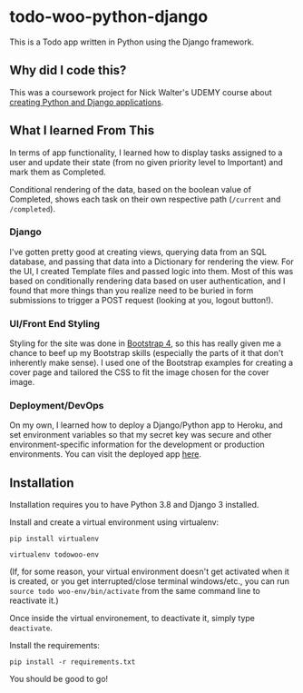 # todo-woo-python-django

This is a Todo app written in Python using the Django framework. 

## Why did I code this?

This was a coursework project for Nick Walter's UDEMY course about [creating Python and Django applications](https://www.udemy.com/course/django-3-make-websites-with-python-tutorial-beginner-learn-bootstrap/).

## What I learned From This

In terms of app functionality, I learned how to display tasks assigned to a user and update their state (from no given priority level to Important) and mark them as Completed. 

Conditional rendering of the data, based on the boolean value of Completed, shows each task on their own respective path (`/current` and `/completed`). 

### Django

I've gotten pretty good at creating views, querying data from an SQL database, and passing that data into a Dictionary for rendering the view. For the UI, I created Template files and passed logic into them. Most of this was based on conditionally rendering data based on user authentication, and I found that more things than you realize need to be buried in form submissions to trigger a POST request (looking at you, logout button!). 

### UI/Front End Styling

Styling for the site was done in [Bootstrap 4](https://getbootstrap.com/), so this has really given me a chance to beef up my Bootstrap skills (especially the parts of it that don't inherently make sense). I used one of the Bootstrap examples for creating a cover page and tailored the CSS to fit the image chosen for the cover image. 

### Deployment/DevOps

On my own, I learned how to deploy a Django/Python app to Heroku, and set environment variables so that my secret key was secure and other environment-specific information for the development or production environments. You can visit the deployed app [here](https://whispering-bayou-34998.herokuapp.com/).

## Installation

Installation requires you to have Python 3.8 and Django 3 installed.

Install and create a virtual environment using virtualenv: 

`pip install virtualenv `

`virtualenv todowoo-env`

(If, for some reason, your virtual environment doesn't get activated when it is created, or you get interrupted/close terminal windows/etc., you can run `source todo woo-env/bin/activate` from the same command line to reactivate it.)

Once inside the virtual environement, to deactivate it, simply type `deactivate`.

Install the requirements: 

`pip install -r requirements.txt`

You should be good to go! 

